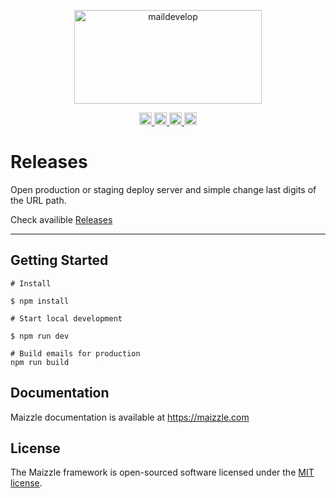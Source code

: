 <div align="center">
  <p>
    <a href="https://maizzle.com" target="_blank">
      <img src="https://res.cloudinary.com/patrik-vadura/image/upload/v1669367700/czechvisual/sluzby%20-%20logo/maildevelop_logo_ofuttn.svg" width="300" height="150" style="max-width: 100%;" alt="maildevelop">
    </a>
  </p>

  <p>
    <a href="https://czechvisual.space/saroli/emailing/persons/saroli-antonovic.html" target="_blank">
      <img src="https://res.cloudinary.com/patrik-vadura/image/upload/v1669369398/czechvisual/github%20-%20badges/badge_production_wh6c65.svg" height="20" style="max-width: 100%;" alt="">
    </a>
    <a href="https://www.czechvisual.space/sluno/newsletter/mailchimp/newsletter-11-22.html" target="_blank">
      <img src="https://res.cloudinary.com/patrik-vadura/image/upload/v1669810783/czechvisual/github%20-%20badges/badge_mailchimp_lbjndq.svg" height="20" style="max-width: 100%;" alt="">
    </a>
    <a href="https://maizzle.com" target="_blank">
      <img src="https://res.cloudinary.com/patrik-vadura/image/upload/v1669368548/czechvisual/github%20-%20badges/badge_documentation_cplqlp.svg" height="20" style="max-width: 100%;" alt="">
    </a>
    <a href="https://opensource.org/licenses/MIT" target="_blank">
      <img src="https://res.cloudinary.com/patrik-vadura/image/upload/v1669368548/czechvisual/github%20-%20badges/badge_license_sukqju.svg" height="20" style="max-width: 100%;" alt="">
    </a>
  </p>
</div>

# Releases

Open production or staging deploy server and simple change last digits of the URL path.

Check availible [Releases](https://github.com/czechvisual/saroli-emailing/releases)


---

## Getting Started

```
# Install

$ npm install

# Start local development

$ npm run dev

# Build emails for production
npm run build
```

## Documentation

Maizzle documentation is available at https://maizzle.com

## License

The Maizzle framework is open-sourced software licensed under the [MIT license](https://opensource.org/licenses/MIT).
